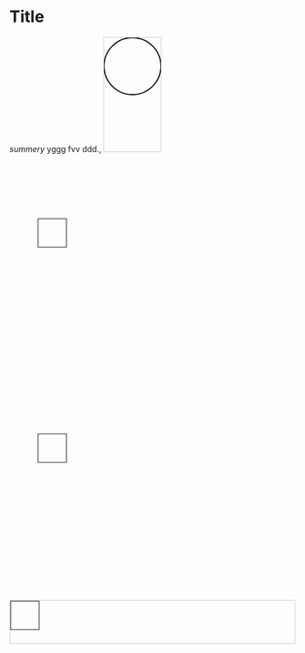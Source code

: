 # Title
*summery*
yggg
fvv
ddd.,
<svg width="100" height="200" viewBox="0 0 50 50"
     preserveAspectRatio="xMinYMin meet"
     style="border: 1px solid #cccccc;">
    <circle cx="25" cy="25" r="25"
            style="stroke: #000000; fill:none;"/>
</svg>

<svg width="10cm" height="10cm">
    <rect x="50" y="100" width="50" height="50" style="stroke: #000000; fill: none;"/>
   
</svg>

<svg width="10cm" height="10cm">
    <rect x="50" y="100" width="50" height="50" style="stroke: #000000; fill: none;"/>
   
</svg>

<svg width="500" height="75" viewBox="0 0 250 75"
     preserveAspectRatio="xMinYMin meet"
     style="border: 1px solid #cccccc;">
    <rect x="1" y="1" width="50" height="50"
          style="stroke: #000000; fill:none;"/>
</svg>
